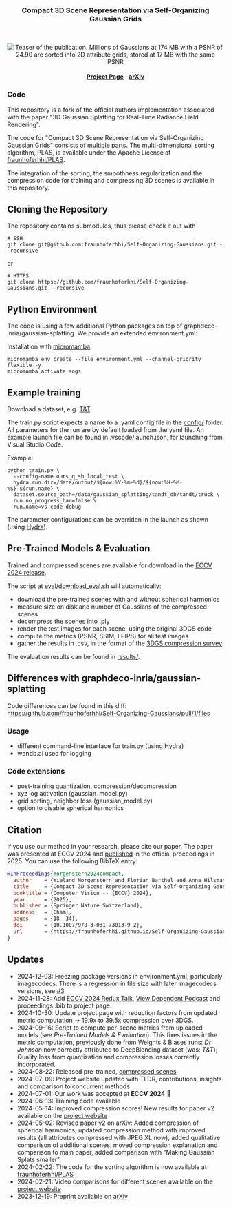 <div align="center">
   <h3 align="center">Compact 3D Scene Representation via Self-Organizing Gaussian Grids</h3>
   <br />

  <p align="center">
   <img src="https://fraunhoferhhi.github.io/Self-Organizing-Gaussians/static/images/teaser.png" alt="Teaser of the publication. Millions of Gaussians at 174 MB with a PSNR of 24.90 are sorted into 2D attribute grids, stored at 17 MB with the same PSNR">
    <br />
    <br />
    <a href="https://fraunhoferhhi.github.io/Self-Organizing-Gaussians/"><strong>Project Page</strong></a>
    ·
    <a href="https://arxiv.org/abs/2312.13299" target="_blank"><strong>arXiv</strong></a>
  </p>

</div>

### Code

This repository is a fork of the official authors implementation associated with the paper "3D Gaussian Splatting for Real-Time Radiance Field Rendering".

The code for "Compact 3D Scene Representation via Self-Organizing Gaussian Grids" consists of multiple parts. The multi-dimensional sorting algorithm, PLAS, is available under the Apache License at [fraunhoferhhi/PLAS](https://github.com/fraunhoferhhi/PLAS).

The integration of the sorting, the smoothness regularization and the compression code for training and compressing 3D scenes is available in this repository.

## Cloning the Repository

The repository contains submodules, thus please check it out with

```shell
# SSH
git clone git@github.com:fraunhoferhhi/Self-Organizing-Gaussians.git --recursive
```

or

```shell
# HTTPS
git clone https://github.com/fraunhoferhhi/Self-Organizing-Gaussians.git --recursive
```

## Python Environment

The code is using a few additional Python packages on top of graphdeco-inria/gaussian-splatting. We provide an extended environment.yml:

Installation with [micromamba](https://mamba.readthedocs.io/en/latest/installation/micromamba-installation.html):

```shell
micromamba env create --file environment.yml --channel-priority flexible -y
micromamba activate sogs
```

## Example training

Download a dataset, e.g. [T&T](https://repo-sam.inria.fr/fungraph/3d-gaussian-splatting/datasets/input/tandt_db.zip).

The train.py script expects a name to a .yaml config file in the [config/](config/) folder. All parameters for the run are by default loaded from the yaml file. An example launch file can be found in .vscode/launch.json, for launching from Visual Studio Code.

Example:

```shell
python train.py \
  --config-name ours_q_sh_local_test \
  hydra.run.dir=/data/output/${now:%Y-%m-%d}/${now:%H-%M-%S}-${run.name} \
  dataset.source_path=/data/gaussian_splatting/tandt_db/tandt/truck \
  run.no_progress_bar=false \
  run.name=vs-code-debug
```

The parameter configurations can be overriden in the launch as shown (using [Hydra](https://hydra.cc/)).

## Pre-Trained Models & Evaluation

Trained and compressed scenes are available for download in the [ECCV 2024 release](https://github.com/fraunhoferhhi/Self-Organizing-Gaussians/releases/tag/eccv-2024-data).

The script at [eval/download_eval.sh](https://github.com/fraunhoferhhi/Self-Organizing-Gaussians/blob/main/eval/download_eval.sh) will automatically:
* download the pre-trained scenes with and without spherical harmonics
* measure size on disk and number of Gaussians of the compressed scenes
* decompress the scenes into .ply
* render the test images for each scene, using the original 3DGS code
* compute the metrics (PSNR, SSIM, LPIPS) for all test images
* gather the results in .csv, in the format of the [3DGS compression survey](https://w-m.github.io/3dgs-compression-survey/)

The evaluation results can be found in [results/](https://github.com/fraunhoferhhi/Self-Organizing-Gaussians/blob/main/results/).

## Differences with graphdeco-inria/gaussian-splatting

Code differences can be found in this diff: https://github.com/fraunhoferhhi/Self-Organizing-Gaussians/pull/1/files

### Usage

- different command-line interface for train.py (using Hydra)
- wandb.ai used for logging

### Code extensions

- post-training quantization, compression/decompression
- xyz log activation (gaussian_model.py)
- grid sorting, neighbor loss (gaussian_model.py)
- option to disable spherical harmonics

## Citation

If you use our method in your research, please cite our paper. The paper was presented at ECCV 2024 and [published](https://doi.org/10.1007/978-3-031-73013-9_2) in the official proceedings in 2025. You can use the following BibTeX entry:

```bibtex
@InProceedings{morgenstern2024compact,
  author    = {Wieland Morgenstern and Florian Barthel and Anna Hilsmann and Peter Eisert},
  title     = {Compact 3D Scene Representation via Self-Organizing Gaussian Grids},
  booktitle = {Computer Vision -- {ECCV} 2024},
  year      = {2025},
  publisher = {Springer Nature Switzerland},
  address   = {Cham},
  pages     = {18--34},
  doi       = {10.1007/978-3-031-73013-9_2},
  url       = {https://fraunhoferhhi.github.io/Self-Organizing-Gaussians/},
}
```

## Updates

- 2024-12-03: Freezing package versions in environment.yml, particularly imagecodecs. There is a regression in file size with later imagecodecs versions, see [#3](https://github.com/fraunhoferhhi/Self-Organizing-Gaussians/issues/3).
- 2024-11-28: Add [ECCV 2024 Redux Talk](https://www.youtube.com/watch?v=nb5U9xfx7-w), [View Dependent Podcast](https://www.youtube.com/watch?v=Y0O6R0Keywg) and proceedings .bib to project page.
- 2024-10-30: Update project page with reduction factors from updated metric computation -> 19.9x to 39.5x compression over 3DGS.
- 2024-09-16: Script to compute per-scene metrics from uploaded models (see *Pre-Trained Models & Evaluation*). This fixes issues in the metric computation, previously done from Weights & Biases runs: *Dr Johnson* now correctly attributed to DeepBlending dataset (was: *T&T*); Quality loss from quantization and compression losses correctly incorporated.
- 2024-08-22: Released pre-trained, [compressed scenes](https://github.com/fraunhoferhhi/Self-Organizing-Gaussians/releases/tag/eccv-2024-data)
- 2024-07-09: Project website updated with TLDR, contributions, insights and comparison to concurrent methods
- 2024-07-01: Our work was accepted at **ECCV 2024** 🥳
- 2024-06-13: Training code available
- 2024-05-14: Improved compression scores! New results for paper v2 available on the [project website](https://fraunhoferhhi.github.io/Self-Organizing-Gaussians/)
- 2024-05-02: Revised [paper v2](https://arxiv.org/pdf/2312.13299) on arXiv: Added compression of spherical harmonics, updated compression method with improved results (all attributes compressed with JPEG XL now), added qualitative comparison of additional scenes, moved compression explanation and comparison to main paper, added comparison with "Making Gaussian Splats smaller".
- 2024-02-22: The code for the sorting algorithm is now available at [fraunhoferhhi/PLAS](https://github.com/fraunhoferhhi/PLAS)
- 2024-02-21: Video comparisons for different scenes available on the [project website](https://fraunhoferhhi.github.io/Self-Organizing-Gaussians/)
- 2023-12-19: Preprint available on [arXiv](https://arxiv.org/abs/2312.13299)

